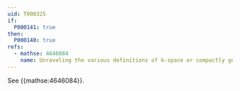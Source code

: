 ```yaml
---
uid: T000325
if:
  P000141: true
then:
  P000140: true
refs:
  - mathse: 4646084
    name: Unraveling the various definitions of k-space or compactly generated space
---
```


See {{mathse:4646084}}.
